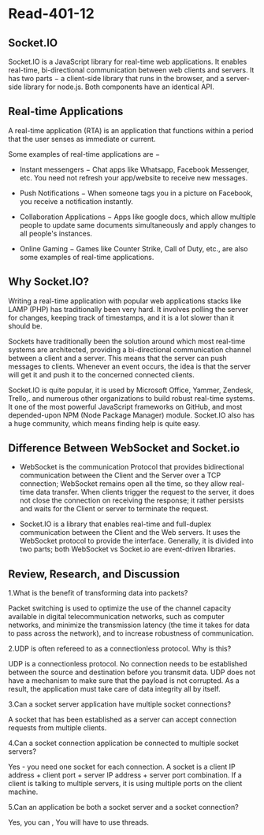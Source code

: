 # Read-401-12

## Socket.IO

Socket.IO is a JavaScript library for real-time web applications. It enables real-time, bi-directional communication between web clients and servers. It has two parts − a client-side library that runs in the browser, and a server-side library for node.js. Both components have an identical API.

## Real-time Applications

A real-time application (RTA) is an application that functions within a period that the user senses as immediate or current.

Some examples of real-time applications are −

* Instant messengers − Chat apps like Whatsapp, Facebook Messenger, etc. You need not refresh your app/website to receive new messages.

* Push Notifications − When someone tags you in a picture on Facebook, you receive a notification instantly.

* Collaboration Applications − Apps like google docs, which allow multiple people to update same documents simultaneously and apply changes to all people's instances.

* Online Gaming − Games like Counter Strike, Call of Duty, etc., are also some examples of real-time applications.



## Why Socket.IO?

Writing a real-time application with popular web applications stacks like LAMP (PHP) has traditionally been very hard. It involves polling the server for changes, keeping track of timestamps, and it is a lot slower than it should be.

Sockets have traditionally been the solution around which most real-time systems are architected, providing a bi-directional communication channel between a client and a server. This means that the server can push messages to clients. Whenever an event occurs, the idea is that the server will get it and push it to the concerned connected clients.

Socket.IO is quite popular, it is used by Microsoft Office, Yammer, Zendesk, Trello,. and numerous other organizations to build robust real-time systems. It one of the most powerful JavaScript frameworks on GitHub, and most depended-upon NPM (Node Package Manager) module. Socket.IO also has a huge community, which means finding help is quite easy.


## Difference Between WebSocket and Socket.io

* WebSocket is the communication Protocol that provides bidirectional communication between the Client and the Server over a TCP connection; WebSocket remains open all the time, so they allow real-time data transfer. When clients trigger the request to the server, it does not close the connection on receiving the response; it rather persists and waits for the Client or server to terminate the request.

* Socket.IO is a library that enables real-time and full-duplex communication between the Client and the Web servers. It uses the WebSocket protocol to provide the interface. Generally, it is divided into two parts; both WebSocket vs Socket.io are event-driven libraries.



## Review, Research, and Discussion

1.What is the benefit of transforming data into packets?

Packet switching is used to optimize the use of the channel capacity available in digital telecommunication networks, such as computer networks, and minimize the transmission latency (the time it takes for data to pass across the network), and to increase robustness of communication.


2.UDP is often refereed to as a connectionless protocol. Why is this?

UDP is a connectionless protocol. No connection needs to be established between the source and destination before you transmit data. UDP does not have a mechanism to make sure that the payload is not corrupted. As a result, the application must take care of data integrity all by itself.

3.Can a socket server application have multiple socket connections?

A socket that has been established as a server can accept connection requests from multiple clients.

4.Can a socket connection application be connected to multiple socket servers?


Yes - you need one socket for each connection. A socket is a client IP address + client port + server IP address + server port combination. If a client is talking to multiple servers, it is using multiple ports on the client machine.


5.Can an application be both a socket server and a socket connection?

Yes, you can , You will have to use threads.





## 



## 